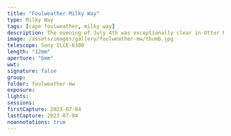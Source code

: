 ```yaml
---
title: "Foulweather Milky Way"
type: Milky Way
tags: [cape foulweather, milky way]
description: The evening of July 4th was exceptionally clear in Otter Rock, Oregon. Although the moon would still be fairly bright, there was a window of opportunity to image after it got dark around 11pm and before the moon rose at midnight. I could just barely see the Milky Way rise to the north above Cape Foulweather.
image: /assets/images/gallery/foulweather-mw/thumb.jpg
telescope: Sony ILCE-6300
length: "12mm"
aperture: "6mm"
wwt: 
signature: false
group:
folder: foulweather-mw
exposure: 
lights: 
sessions: 
firstCapture: 2023-07-04
lastCapture: 2023-07-04
noannotations: true
---
```

